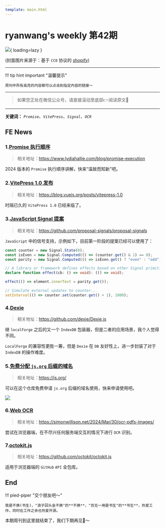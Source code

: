 ```yaml
---
template: main.html
---
```


# ryanwang's weekly 第42期

![](https://bigdreamerblog.oss-cn-beijing.aliyuncs.com/nextBlog/SfQvTi.png?x-oss-process=image/auto-orient,1/interlace,1/quality,q_90/format,webp){ loading=lazy }


(封面图片来源于：基于 `CC0` 协议的 [shopify](https://www.shopify.com/stock-photos/photos/you-got-this-empowering-jewelry?))

------

!!! tip hint important "温馨提示"

    周刊中所有高亮的内容都可以点击到指定内容的链接～

---
> 如果您正处在微信公众号，请直接滚动至底部👉阅读原文🫶

---

**关键词：** *`Promise`*、*`VitePress`*、*`Signal`*、*`OCR`*

## FE News

### 1.[Promise 执行顺序](https://www.lydiahallie.com/blog/promise-execution)
> 相关地址：https://www.lydiahallie.com/blog/promise-execution

2024 版本的 `Promise` 执行顺序讲解，快来“温故而知新”吧。

### 2.[VitePress 1.0 发布](https://blog.vuejs.org/posts/vitepress-1.0)
> 相关地址：https://blog.vuejs.org/posts/vitepress-1.0

时隔已久的 `VitePress 1.0` 已经来临了。

### 3.[JavaScript Signal 提案](https://github.com/proposal-signals/proposal-signals)
> 相关地址：https://github.com/proposal-signals/proposal-signals

`JavaScript` 中的信号支持，示例如下，目前第一阶段的提案已经可以使用了：

```typescript
const counter = new Signal.State(0);
const isEven = new Signal.Computed(() => (counter.get() & 1) == 0);
const parity = new Signal.Computed(() => isEven.get() ? "even" : "odd");

// A library or framework defines effects based on other Signal primitives
declare function effect(cb: () => void): (() => void);

effect(() => element.innerText = parity.get());

// Simulate external updates to counter...
setInterval(() => counter.set(counter.get() + 1), 1000);
```

### 4.[Dexie](https://github.com/dexie/Dexie.js)
> 相关地址：https://github.com/dexie/Dexie.js

继 `localForge` 之后的又一个 `IndexDB` 包装器，但是二者的应用场景，我个人觉得不同。

`LocalForge` 的兼容性更胜一筹，但是 `Dexie` 在 `DB` 友好性上，进一步封装了对于 `IndexDB` 的操作难度。

### 5.[免费分配 `js.org` 后缀的域名](https://js.org/)
> 相关地址：https://js.org/

可以在这个仓库免费申请 `js.org` 后缀的域名使用，快来申请使用吧。

![](https://bigdreamerblog.oss-cn-beijing.aliyuncs.com/nextBlog/hdSTdR.png)

### 6.[Web OCR](https://simonwillison.net/2024/Mar/30/ocr-pdfs-images/)
> 相关地址：https://simonwillison.net/2024/Mar/30/ocr-pdfs-images/

尝试在浏览器端，在不尽兴任何服务端交互的情况下进行 `OCR` 识别。

### 7.[octokit.js](https://github.com/octokit/octokit.js)
> 相关地址：https://github.com/octokit/octokit.js

适用于浏览器端的 `GitHub` `API` 全包库。



## End

!!! pied-piper "交个朋友吧～"

    我是不换(书生)，"浪子回头金不换"的**不换**，"百无一用是书生"的**书生**，热爱工作，同时在工作之余也热爱开源。

本期周刊到这里就结束了，我们下期再见👋～
